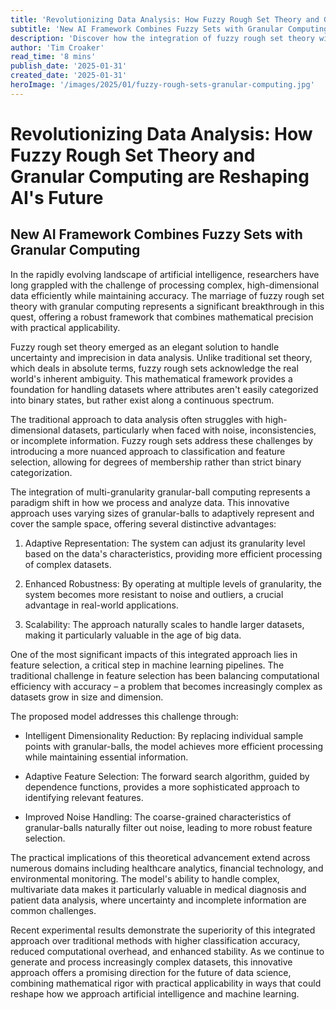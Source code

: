 ```yaml
---
title: 'Revolutionizing Data Analysis: How Fuzzy Rough Set Theory and Granular Computing are Reshaping AI''s Future'
subtitle: 'New AI Framework Combines Fuzzy Sets with Granular Computing'
description: 'Discover how the integration of fuzzy rough set theory with granular computing is transforming AI''s approach to complex data analysis, offering enhanced efficiency and robustness in feature selection while opening new possibilities for machine learning applications.'
author: 'Tim Croaker'
read_time: '8 mins'
publish_date: '2025-01-31'
created_date: '2025-01-31'
heroImage: '/images/2025/01/fuzzy-rough-sets-granular-computing.jpg'
---
```


# Revolutionizing Data Analysis: How Fuzzy Rough Set Theory and Granular Computing are Reshaping AI's Future

## New AI Framework Combines Fuzzy Sets with Granular Computing

In the rapidly evolving landscape of artificial intelligence, researchers have long grappled with the challenge of processing complex, high-dimensional data efficiently while maintaining accuracy. The marriage of fuzzy rough set theory with granular computing represents a significant breakthrough in this quest, offering a robust framework that combines mathematical precision with practical applicability.

Fuzzy rough set theory emerged as an elegant solution to handle uncertainty and imprecision in data analysis. Unlike traditional set theory, which deals in absolute terms, fuzzy rough sets acknowledge the real world's inherent ambiguity. This mathematical framework provides a foundation for handling datasets where attributes aren't easily categorized into binary states, but rather exist along a continuous spectrum.

The traditional approach to data analysis often struggles with high-dimensional datasets, particularly when faced with noise, inconsistencies, or incomplete information. Fuzzy rough sets address these challenges by introducing a more nuanced approach to classification and feature selection, allowing for degrees of membership rather than strict binary categorization.

The integration of multi-granularity granular-ball computing represents a paradigm shift in how we process and analyze data. This innovative approach uses varying sizes of granular-balls to adaptively represent and cover the sample space, offering several distinctive advantages:

1. Adaptive Representation: The system can adjust its granularity level based on the data's characteristics, providing more efficient processing of complex datasets.

2. Enhanced Robustness: By operating at multiple levels of granularity, the system becomes more resistant to noise and outliers, a crucial advantage in real-world applications.

3. Scalability: The approach naturally scales to handle larger datasets, making it particularly valuable in the age of big data.

One of the most significant impacts of this integrated approach lies in feature selection, a critical step in machine learning pipelines. The traditional challenge in feature selection has been balancing computational efficiency with accuracy – a problem that becomes increasingly complex as datasets grow in size and dimension.

The proposed model addresses this challenge through:

- Intelligent Dimensionality Reduction: By replacing individual sample points with granular-balls, the model achieves more efficient processing while maintaining essential information.

- Adaptive Feature Selection: The forward search algorithm, guided by dependence functions, provides a more sophisticated approach to identifying relevant features.

- Improved Noise Handling: The coarse-grained characteristics of granular-balls naturally filter out noise, leading to more robust feature selection.

The practical implications of this theoretical advancement extend across numerous domains including healthcare analytics, financial technology, and environmental monitoring. The model's ability to handle complex, multivariate data makes it particularly valuable in medical diagnosis and patient data analysis, where uncertainty and incomplete information are common challenges.

Recent experimental results demonstrate the superiority of this integrated approach over traditional methods with higher classification accuracy, reduced computational overhead, and enhanced stability. As we continue to generate and process increasingly complex datasets, this innovative approach offers a promising direction for the future of data science, combining mathematical rigor with practical applicability in ways that could reshape how we approach artificial intelligence and machine learning.